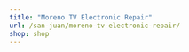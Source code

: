 ```yaml
---
title: "Moreno TV Electronic Repair"
url: /san-juan/moreno-tv-electronic-repair/
shop: shop
---
```

